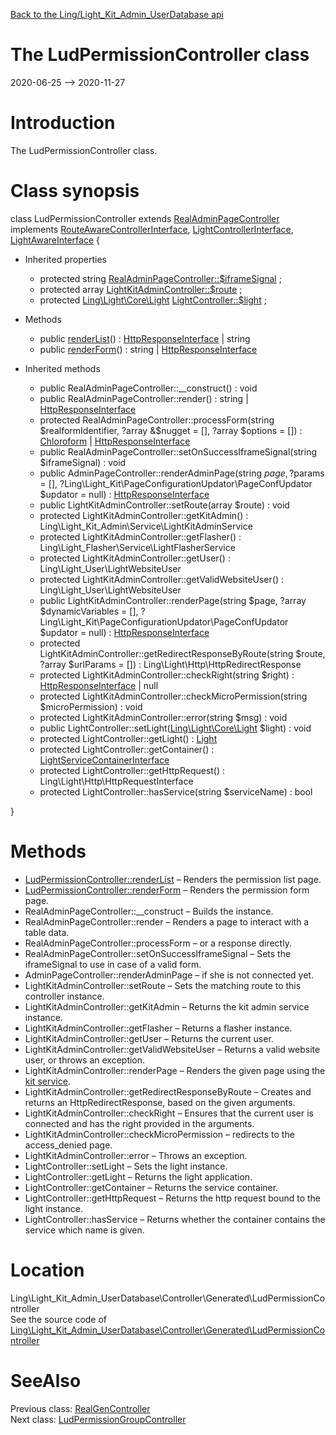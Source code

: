 [Back to the Ling/Light_Kit_Admin_UserDatabase api](https://github.com/lingtalfi/Light_Kit_Admin_UserDatabase/blob/master/doc/api/Ling/Light_Kit_Admin_UserDatabase.md)



The LudPermissionController class
================
2020-06-25 --> 2020-11-27






Introduction
============

The LudPermissionController class.



Class synopsis
==============


class <span class="pl-k">LudPermissionController</span> extends [RealAdminPageController](https://github.com/lingtalfi/Light_Kit_Admin/blob/master/doc/api/Ling/Light_Kit_Admin/Controller/RealAdminPageController.md) implements [RouteAwareControllerInterface](https://github.com/lingtalfi/Light/blob/master/doc/api/Ling/Light/Controller/RouteAwareControllerInterface.md), [LightControllerInterface](https://github.com/lingtalfi/Light/blob/master/doc/api/Ling/Light/Controller/LightControllerInterface.md), [LightAwareInterface](https://github.com/lingtalfi/Light/blob/master/doc/api/Ling/Light/Core/LightAwareInterface.md) {

- Inherited properties
    - protected string [RealAdminPageController::$iframeSignal](#property-iframeSignal) ;
    - protected array [LightKitAdminController::$route](#property-route) ;
    - protected [Ling\Light\Core\Light](https://github.com/lingtalfi/Light/blob/master/doc/api/Ling/Light/Core/Light.md) [LightController::$light](#property-light) ;

- Methods
    - public [renderList](https://github.com/lingtalfi/Light_Kit_Admin_UserDatabase/blob/master/doc/api/Ling/Light_Kit_Admin_UserDatabase/Controller/Generated/LudPermissionController/renderList.md)() : [HttpResponseInterface](https://github.com/lingtalfi/Light/blob/master/doc/api/Ling/Light/Http/HttpResponseInterface.md) | string
    - public [renderForm](https://github.com/lingtalfi/Light_Kit_Admin_UserDatabase/blob/master/doc/api/Ling/Light_Kit_Admin_UserDatabase/Controller/Generated/LudPermissionController/renderForm.md)() : string | [HttpResponseInterface](https://github.com/lingtalfi/Light/blob/master/doc/api/Ling/Light/Http/HttpResponseInterface.md)

- Inherited methods
    - public RealAdminPageController::__construct() : void
    - public RealAdminPageController::render() : string | [HttpResponseInterface](https://github.com/lingtalfi/Light/blob/master/doc/api/Ling/Light/Http/HttpResponseInterface.md)
    - protected RealAdminPageController::processForm(string $realformIdentifier, ?array &$nugget = [], ?array $options = []) : [Chloroform](https://github.com/lingtalfi/Chloroform/blob/master/doc/api/Ling/Chloroform/Form/Chloroform.md) | [HttpResponseInterface](https://github.com/lingtalfi/Light/blob/master/doc/api/Ling/Light/Http/HttpResponseInterface.md)
    - public RealAdminPageController::setOnSuccessIframeSignal(string $iframeSignal) : void
    - public AdminPageController::renderAdminPage(string $page, ?$params = [], ?Ling\Light_Kit\PageConfigurationUpdator\PageConfUpdator $updator = null) : [HttpResponseInterface](https://github.com/lingtalfi/Light/blob/master/doc/api/Ling/Light/Http/HttpResponseInterface.md)
    - public LightKitAdminController::setRoute(array $route) : void
    - protected LightKitAdminController::getKitAdmin() : Ling\Light_Kit_Admin\Service\LightKitAdminService
    - protected LightKitAdminController::getFlasher() : Ling\Light_Flasher\Service\LightFlasherService
    - protected LightKitAdminController::getUser() : Ling\Light_User\LightWebsiteUser
    - protected LightKitAdminController::getValidWebsiteUser() : Ling\Light_User\LightWebsiteUser
    - public LightKitAdminController::renderPage(string $page, ?array $dynamicVariables = [], ?Ling\Light_Kit\PageConfigurationUpdator\PageConfUpdator $updator = null) : [HttpResponseInterface](https://github.com/lingtalfi/Light/blob/master/doc/api/Ling/Light/Http/HttpResponseInterface.md)
    - protected LightKitAdminController::getRedirectResponseByRoute(string $route, ?array $urlParams = []) : Ling\Light\Http\HttpRedirectResponse
    - protected LightKitAdminController::checkRight(string $right) : [HttpResponseInterface](https://github.com/lingtalfi/Light/blob/master/doc/api/Ling/Light/Http/HttpResponseInterface.md) | null
    - protected LightKitAdminController::checkMicroPermission(string $microPermission) : void
    - protected LightKitAdminController::error(string $msg) : void
    - public LightController::setLight([Ling\Light\Core\Light](https://github.com/lingtalfi/Light/blob/master/doc/api/Ling/Light/Core/Light.md) $light) : void
    - protected LightController::getLight() : [Light](https://github.com/lingtalfi/Light/blob/master/doc/api/Ling/Light/Core/Light.md)
    - protected LightController::getContainer() : [LightServiceContainerInterface](https://github.com/lingtalfi/Light/blob/master/doc/api/Ling/Light/ServiceContainer/LightServiceContainerInterface.md)
    - protected LightController::getHttpRequest() : Ling\Light\Http\HttpRequestInterface
    - protected LightController::hasService(string $serviceName) : bool

}






Methods
==============

- [LudPermissionController::renderList](https://github.com/lingtalfi/Light_Kit_Admin_UserDatabase/blob/master/doc/api/Ling/Light_Kit_Admin_UserDatabase/Controller/Generated/LudPermissionController/renderList.md) &ndash; Renders the permission list page.
- [LudPermissionController::renderForm](https://github.com/lingtalfi/Light_Kit_Admin_UserDatabase/blob/master/doc/api/Ling/Light_Kit_Admin_UserDatabase/Controller/Generated/LudPermissionController/renderForm.md) &ndash; Renders the permission form page.
- RealAdminPageController::__construct &ndash; Builds the instance.
- RealAdminPageController::render &ndash; Renders a page to interact with a table data.
- RealAdminPageController::processForm &ndash; or a response directly.
- RealAdminPageController::setOnSuccessIframeSignal &ndash; Sets the iframeSignal to use in case of a valid form.
- AdminPageController::renderAdminPage &ndash; if she is not connected yet.
- LightKitAdminController::setRoute &ndash; Sets the matching route to this controller instance.
- LightKitAdminController::getKitAdmin &ndash; Returns the kit admin service instance.
- LightKitAdminController::getFlasher &ndash; Returns a flasher instance.
- LightKitAdminController::getUser &ndash; Returns the current user.
- LightKitAdminController::getValidWebsiteUser &ndash; Returns a valid website user, or throws an exception.
- LightKitAdminController::renderPage &ndash; Renders the given page using the [kit service](https://github.com/lingtalfi/Light_Kit).
- LightKitAdminController::getRedirectResponseByRoute &ndash; Creates and returns an HttpRedirectResponse, based on the given arguments.
- LightKitAdminController::checkRight &ndash; Ensures that the current user is connected and has the right provided in the arguments.
- LightKitAdminController::checkMicroPermission &ndash; redirects to the access_denied page.
- LightKitAdminController::error &ndash; Throws an exception.
- LightController::setLight &ndash; Sets the light instance.
- LightController::getLight &ndash; Returns the light application.
- LightController::getContainer &ndash; Returns the service container.
- LightController::getHttpRequest &ndash; Returns the http request bound to the light instance.
- LightController::hasService &ndash; Returns whether the container contains the service which name is given.





Location
=============
Ling\Light_Kit_Admin_UserDatabase\Controller\Generated\LudPermissionController<br>
See the source code of [Ling\Light_Kit_Admin_UserDatabase\Controller\Generated\LudPermissionController](https://github.com/lingtalfi/Light_Kit_Admin_UserDatabase/blob/master/Controller/Generated/LudPermissionController.php)



SeeAlso
==============
Previous class: [RealGenController](https://github.com/lingtalfi/Light_Kit_Admin_UserDatabase/blob/master/doc/api/Ling/Light_Kit_Admin_UserDatabase/Controller/Generated/Base/RealGenController.md)<br>Next class: [LudPermissionGroupController](https://github.com/lingtalfi/Light_Kit_Admin_UserDatabase/blob/master/doc/api/Ling/Light_Kit_Admin_UserDatabase/Controller/Generated/LudPermissionGroupController.md)<br>
